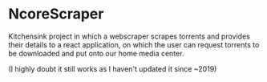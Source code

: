 # NcoreScraper

Kitchensink project in which a webscraper scrapes torrents and provides their details to a react application, on which the user can request torrents to be downloaded and put onto our home media center.


(I highly doubt it still works as I haven't updated it since ~2019)
